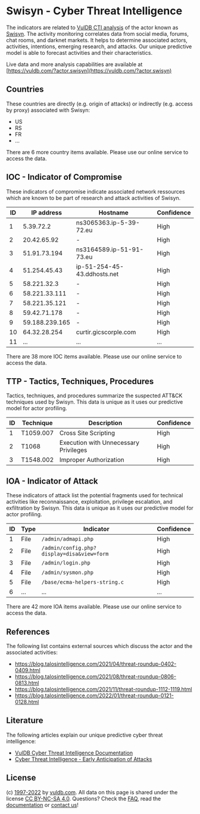 # Swisyn - Cyber Threat Intelligence

The indicators are related to [VulDB CTI analysis](https://vuldb.com/?kb.cti) of the actor known as [Swisyn](https://vuldb.com/?actor.swisyn). The activity monitoring correlates data from social media, forums, chat rooms, and darknet markets. It helps to determine associated actors, activities, intentions, emerging research, and attacks. Our unique predictive model is able to forecast activities and their characteristics.

Live data and more analysis capabilities are available at [https://vuldb.com/?actor.swisyn](https://vuldb.com/?actor.swisyn)

## Countries

These countries are directly (e.g. origin of attacks) or indirectly (e.g. access by proxy) associated with Swisyn:

* US
* RS
* FR
* ...

There are 6 more country items available. Please use our online service to access the data.

## IOC - Indicator of Compromise

These indicators of compromise indicate associated network ressources which are known to be part of research and attack activities of Swisyn.

ID | IP address | Hostname | Confidence
-- | ---------- | -------- | ----------
1 | 5.39.72.2 | ns3065363.ip-5-39-72.eu | High
2 | 20.42.65.92 | - | High
3 | 51.91.73.194 | ns3164589.ip-51-91-73.eu | High
4 | 51.254.45.43 | ip-51-254-45-43.ddhosts.net | High
5 | 58.221.32.3 | - | High
6 | 58.221.33.111 | - | High
7 | 58.221.35.121 | - | High
8 | 59.42.71.178 | - | High
9 | 59.188.239.165 | - | High
10 | 64.32.28.254 | curtir.gicscorple.com | High
11 | ... | ... | ...

There are 38 more IOC items available. Please use our online service to access the data.

## TTP - Tactics, Techniques, Procedures

Tactics, techniques, and procedures summarize the suspected ATT&CK techniques used by Swisyn. This data is unique as it uses our predictive model for actor profiling.

ID | Technique | Description | Confidence
-- | --------- | ----------- | ----------
1 | T1059.007 | Cross Site Scripting | High
2 | T1068 | Execution with Unnecessary Privileges | High
3 | T1548.002 | Improper Authorization | High

## IOA - Indicator of Attack

These indicators of attack list the potential fragments used for technical activities like reconnaissance, exploitation, privilege escalation, and exfiltration by Swisyn. This data is unique as it uses our predictive model for actor profiling.

ID | Type | Indicator | Confidence
-- | ---- | --------- | ----------
1 | File | `/admin/admapi.php` | High
2 | File | `/admin/config.php?display=disa&view=form` | High
3 | File | `/admin/login.php` | High
4 | File | `/admin/sysmon.php` | High
5 | File | `/base/ecma-helpers-string.c` | High
6 | ... | ... | ...

There are 42 more IOA items available. Please use our online service to access the data.

## References

The following list contains external sources which discuss the actor and the associated activities:

* https://blog.talosintelligence.com/2021/04/threat-roundup-0402-0409.html
* https://blog.talosintelligence.com/2021/08/threat-roundup-0806-0813.html
* https://blog.talosintelligence.com/2021/11/threat-roundup-1112-1119.html
* https://blog.talosintelligence.com/2022/01/threat-roundup-0121-0128.html

## Literature

The following articles explain our unique predictive cyber threat intelligence:

* [VulDB Cyber Threat Intelligence Documentation](https://vuldb.com/?kb.cti)
* [Cyber Threat Intelligence - Early Anticipation of Attacks](https://www.scip.ch/en/?labs.20201022)

## License

(c) [1997-2022](https://vuldb.com/?kb.changelog) by [vuldb.com](https://vuldb.com/?kb.about). All data on this page is shared under the license [CC BY-NC-SA 4.0](https://creativecommons.org/licenses/by-nc-sa/4.0/). Questions? Check the [FAQ](https://vuldb.com/?kb.faq), read the [documentation](https://vuldb.com/?kb) or [contact us](https://vuldb.com/?contact)!
